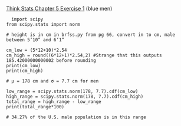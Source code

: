 [Think Stats Chapter 5 Exercise 1](http://greenteapress.com/thinkstats2/html/thinkstats2006.html#toc50) (blue men)

      import scipy
    from scipy.stats import norm

    # height is in cm in brfss.py from pg 66, convert in to cm, male between 5’10” and 6’1” 

    cm_low = (5*12+10)*2.54
    cm_high = round((6*12+1)*2.54,2) #Strange that this outputs 185.42000000000002 before rounding
    print(cm_low)
    print(cm_high)

    # µ = 178 cm and σ = 7.7 cm for men

    low_range = scipy.stats.norm(178, 7.7).cdf(cm_low)
    high_range = scipy.stats.norm(178, 7.7).cdf(cm_high)
    total_range = high_range - low_range
    print(total_range*100)
    
    # 34.27% of the U.S. male population is in this range
